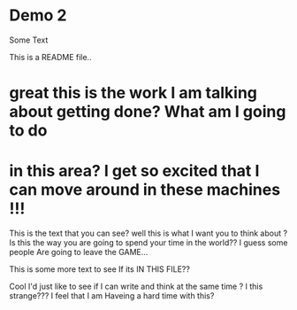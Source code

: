 # Demo 2

Some Text

This is a README file..
# great this is the work I am talking about getting done? What am I going to do
# in this area? I get so excited that I can move around in these machines !!!

This is the text that you can see? well this is what I want you to think about ?
Is this the way you are going to spend your time in the world?? I guess some people
Are going to leave the GAME...


This is some more text to see If its IN THIS FILE?? 


Cool I'd just like to see if I can write and think at the same time ? I this strange??? I feel that I am 
Haveing a hard time with this? 
